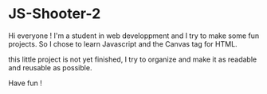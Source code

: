 # JS-Shooter-2

Hi everyone !
I'm a student in web developpment and I try to make some fun projects.
So I chose to learn Javascript and the Canvas tag for HTML.

this little project is not yet finished, I try to organize and make it as readable and reusable as possible.

Have fun !
